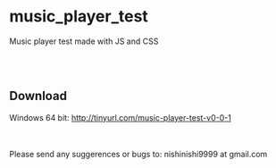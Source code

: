 # music_player_test
Music player test made with JS and CSS

<br><br>
<h2>Download</h2>

Windows 64 bit: http://tinyurl.com/music-player-test-v0-0-1

<br><br>
Please send any suggerences or bugs to: nishinishi9999 at gmail.com
